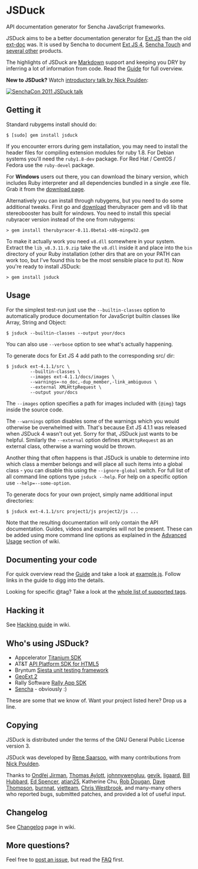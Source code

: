 JSDuck
======

API documentation generator for Sencha JavaScript frameworks.

JSDuck aims to be a better documentation generator for [Ext JS][] than
the old [ext-doc][] was. It is used by Sencha to document [Ext JS
4][ext4-docs], [Sencha Touch][touch2-docs] and [several other][other-docs]
products.

The highlights of JSDuck are [Markdown][] support and keeping you DRY
by inferring a lot of information from code.  Read the [Guide][] for
full overview.

**New to JSDuck?** Watch [introductory talk by Nick Poulden][video]:

[<img src="http://b.vimeocdn.com/ts/227/178/227178682_200.jpg" alt="SenchaCon 2011 JSDuck talk" />][video]

[Ext JS]: http://www.sencha.com/products/js/
[ext-doc]: http://ext-doc.org/
[Markdown]: http://daringfireball.net/projects/markdown/
[ext4-docs]: http://docs.sencha.com/ext-js/4-0/
[touch2-docs]: http://docs.sencha.com/touch/2-0/
[other-docs]: http://docs.sencha.com/ext-js/4-0/
[Guide]: https://github.com/senchalabs/jsduck/wiki/Guide
[video]: http://vimeo.com/33465319

Getting it
----------

Standard rubygems install should do:

    $ [sudo] gem install jsduck

If you encounter errors during gem installation, you may need to
install the header files for compiling extension modules for ruby 1.8.
For Debian systems you'll need the `ruby1.8-dev` package.  For Red Hat
/ CentOS / Fedora use the `ruby-devel` package.

For **Windows** users out there, you can download the binary version,
which includes Ruby interpreter and all dependencies bundled in a
single .exe file.  Grab it from the [download page][].

Alternatively you can install through rubygems, but you need to do
some additional tweaks. First go and [download][libs download]
therubyracer gem and v8 lib that stereobooster has built for
windows. You need to install this special rubyracer version instead of
the one from rubygems:

    > gem install therubyracer-0.11.0beta1-x86-mingw32.gem

To make it actually work you need `v8.dll` somewhere in your
system. Extract the `lib_v8.3.11.9.zip` take the `v8.dll` inside it
and place into the `bin` directory of your Ruby installation (other
dirs that are on your PATH can work too, but I've found this to be the
most sensible place to put it). Now you're ready to install JSDuck:

    > gem install jsduck

[download page]: https://github.com/senchalabs/jsduck/downloads
[libs download]: https://github.com/stereobooster/therubyracer/downloads

Usage
-----

For the simplest test-run just use the `--builtin-classes` option to
automatically produce documentation for JavaScript builtin classes
like Array, String and Object:

    $ jsduck --builtin-classes --output your/docs

You can also use `--verbose` option to see what's actually happening.

To generate docs for Ext JS 4 add path to the corresponding src/ dir:

    $ jsduck ext-4.1.1/src \
             --builtin-classes \
             --images ext-4.1.1/docs/images \
             --warnings=-no_doc,-dup_member,-link_ambiguous \
             --external XMLHttpRequest \
             --output your/docs

The `--images` option specifies a path for images included with
`{@img}` tags inside the source code.

The `--warnings` option disables some of the warnings which you would
otherwise be overwhelmed with. That's because Ext JS 4.1.1 was
released when JSDuck 4 wasn't out yet.  Sorry for that, JSDuck just
wants to be helpful. Similarly the `--external` option defines
`XMLHttpRequest` as an external class, otherwise a warning would be
thrown.

Another thing that often happens is that JSDuck is unable to determine
into which class a member belongs and will place all such items into a
global class - you can disable this using the `--ignore-global`
switch.  For full list of all command line options type
`jsduck --help`.  For help on a specific option use
`--help=--some-option`.

To generate docs for your own project, simply name additional input
directories:

    $ jsduck ext-4.1.1/src project1/js project2/js ...

Note that the resulting documentation will only contain the API
documentation.  Guides, videos and examples will not be present.
These can be added using more command line options as explained in the
[Advanced Usage][adv] section of wiki.

[adv]: https://github.com/senchalabs/jsduck/wiki/Advanced-Usage


Documenting your code
---------------------

For quick overview read the [Guide][] and take a look at [example.js][example].
Follow links in the guide to digg into the details.

Looking for specific @tag? Take a look at the [whole list of supported tags][tags].

[example]: https://github.com/senchalabs/jsduck/blob/master/opt/example.js
[tags]: https://github.com/senchalabs/jsduck/wiki/Tags


Hacking it
----------

See [Hacking guide](https://github.com/senchalabs/jsduck/wiki/Hacking) in wiki.


Who's using JSDuck?
-------------------

- Appcelerator [Titanium SDK](http://docs.appcelerator.com/titanium/2.0/index.html)
- AT&T [API Platform SDK for HTML5](https://code-api-att.com/SenchaSdk20Drop23Docs/)
- Bryntum [Siesta unit testing framework](http://www.bryntum.com/products/siesta/docs/)
- [GeoExt 2](https://github.com/geoext/geoext2)
- Rally Software [Rally App SDK](https://rally1.rallydev.com/apps/2.0p/doc/)
- [Sencha](http://docs.sencha.com) - obviously :)

These are some that we know of. Want your project listed here? Drop us a line.


Copying
-------

JSDuck is distributed under the terms of the GNU General Public
License version 3.

JSDuck was developed by [Rene Saarsoo](http://triin.net),
with many contributions from [Nick Poulden](https://github.com/nick).

Thanks to [Ondřej Jirman](https://github.com/megous),
[Thomas Aylott](https://github.com/subtleGradient),
[johnnywengluu](https://github.com/johnnywengluu),
[gevik](https://github.com/gevik),
[ligaard](https://github.com/ligaard),
[Bill Hubbard](http://www.sencha.com/forum/member.php?272458-BillHubbard),
[Ed Spencer](https://github.com/edspencer),
[atian25](https://github.com/atian25),
Katherine Chu,
[Rob Dougan](https://github.com/rdougan),
[Dave Thompson](https://github.com/limscoder),
[burnnat](https://github.com/burnnat),
[vjetteam](https://github.com/vjetteam),
[Chris Westbrook](https://github.com/cnstaging),
and many-many others who reported bugs, submitted patches, and
provided a lot of useful input.


Changelog
---------

See [Changelog](https://github.com/senchalabs/jsduck/wiki/Changelog) page in wiki.


More questions?
---------------

Feel free to [post an issue][issues], but read the [FAQ][] first.

[issues]: https://github.com/senchalabs/jsduck/issues
[FAQ]: https://github.com/senchalabs/jsduck/wiki/FAQ
